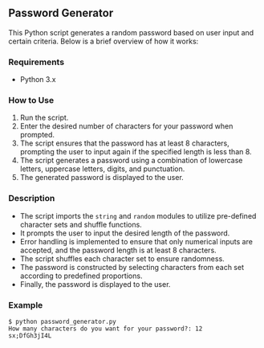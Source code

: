 ## Password Generator

This Python script generates a random password based on user input and certain criteria. Below is a brief overview of how it works:

### Requirements
- Python 3.x

### How to Use
1. Run the script.
2. Enter the desired number of characters for your password when prompted.
3. The script ensures that the password has at least 8 characters, prompting the user to input again if the specified length is less than 8.
4. The script generates a password using a combination of lowercase letters, uppercase letters, digits, and punctuation.
5. The generated password is displayed to the user.

### Description
- The script imports the `string` and `random` modules to utilize pre-defined character sets and shuffle functions.
- It prompts the user to input the desired length of the password.
- Error handling is implemented to ensure that only numerical inputs are accepted, and the password length is at least 8 characters.
- The script shuffles each character set to ensure randomness.
- The password is constructed by selecting characters from each set according to predefined proportions.
- Finally, the password is displayed to the user.

### Example
```
$ python password_generator.py
How many characters do you want for your password?: 12
sx;DfGh3jI4L
```
